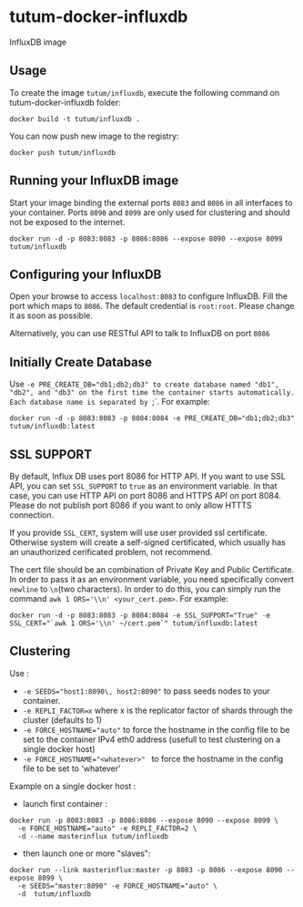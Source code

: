 tutum-docker-influxdb
=====================
InfluxDB image


Usage
-----

To create the image `tutum/influxdb`, execute the following command on tutum-docker-influxdb folder:

    docker build -t tutum/influxdb .

You can now push new image to the registry:
    
    docker push tutum/influxdb


Running your InfluxDB image
--------------------------

Start your image binding the external ports `8083` and `8086` in all interfaces to your container. Ports `8090` and `8099` are only used for clustering and should not be exposed to the internet.

    docker run -d -p 8083:8083 -p 8086:8086 --expose 8090 --expose 8099 tutum/influxdb


Configuring your InfluxDB
-------------------------
Open your browse to access `localhost:8083` to configure InfluxDB. Fill the port which maps to `8086`. The default credential is `root:root`. Please change it as soon as possible.

Alternatively, you can use RESTful API to talk to InfluxDB on port `8086`

Initially Create Database
-------------------------
Use `-e PRE_CREATE_DB="db1;db2;db3" to create database named "db1", "db2", and "db3" on the first time the container starts automatically. Each database name is separated by `;`. For example:

```docker run -d -p 8083:8083 -p 8084:8084 -e PRE_CREATE_DB="db1;db2;db3" tutum/influxdb:latest``` 

SSL SUPPORT
-----------
By default, Influx DB uses port 8086 for HTTP API. If you want to use SSL API, you can set `SSL_SUPPORT` to `true`  as an environment variable. In that case, you can use HTTP API on port 8086 and HTTPS API on port 8084. Please do not publish port 8086 if you want to only allow HTTTS connection.

If you provide `SSL_CERT`, system will use user provided ssl certificate. Otherwise system will create a self-signed certificated, which usually has an unauthorized cerificated problem, not recommend.

The cert file should be an combination of Private Key and Public Certificate. In order to pass it as an environment variable, you need specifically convert `newline` to `\n`(two characters). In order to do this, you can simply run the command `awk 1 ORS='\\n' <your_cert.pem>`. For example:

```docker run -d -p 8083:8083 -p 8084:8084 -e SSL_SUPPORT="True" -e SSL_CERT="`awk 1 ORS='\\n' ~/cert.pem`" tutum/influxdb:latest``` 

Clustering
----------
Use :
* `-e SEEDS="host1:8090\, host2:8090"` to pass seeds nodes to your container.
* `-e REPLI_FACTOR=x` where x is the replicator factor of shards through the cluster (defaults to 1)
* `-e FORCE_HOSTNAME="auto"` to force the hostname in the config file to be set to the container IPv4 eth0 address (usefull to test clustering on a single docker host)
* `-e FORCE_HOSTNAME="<whatever>" ` to force the hostname in the config file to be set to 'whatever'

Example on a single docker host :
* launch first container :
```
docker run -p 8083:8083 -p 8086:8086 --expose 8090 --expose 8099 \
  -e FORCE_HOSTNAME="auto" -e REPLI_FACTOR=2 \
  -d --name masterinflux tutum/influxdb
```
* then launch one or more "slaves":
```
docker run --link masterinflux:master -p 8083 -p 8086 --expose 8090 --expose 8099 \
  -e SEEDS="master:8090" -e FORCE_HOSTNAME="auto" \
  -d  tutum/influxdb
```
